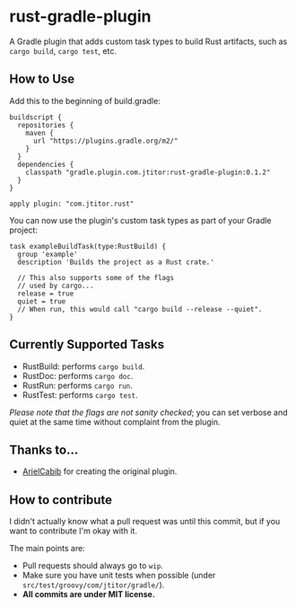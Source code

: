 # rust-gradle-plugin
A Gradle plugin that adds custom task types to build Rust artifacts, such as `cargo build`, `cargo test`, etc.

## How to Use
Add this to the beginning of build.gradle:
```Gradle
buildscript {
  repositories {
    maven {
      url "https://plugins.gradle.org/m2/"
    }
  }
  dependencies {
    classpath "gradle.plugin.com.jtitor:rust-gradle-plugin:0.1.2"
  }
}

apply plugin: "com.jtitor.rust"
```

You can now use the plugin's custom task types as part of your Gradle project:
```Gradle
task exampleBuildTask(type:RustBuild) {
  group 'example'
  description 'Builds the project as a Rust crate.'

  // This also supports some of the flags
  // used by cargo...
  release = true
  quiet = true
  // When run, this would call "cargo build --release --quiet".
}
```

## Currently Supported Tasks
* RustBuild: performs `cargo build`.
* RustDoc: performs `cargo doc`.
* RustRun: performs `cargo run`.
* RustTest: performs `cargo test`.

*Please note that the flags are not sanity checked*; you can set verbose and quiet at the same time without complaint from the plugin.

## Thanks to...

* [ArielCabib](https://github.com/ArielCabib) for creating the original plugin.

## How to contribute
I didn't actually know what a pull request was until this commit, but if you want to contribute I'm okay with it.

The main points are:
* Pull requests should always go to `wip`.
* Make sure you have unit tests when possible (under `src/test/groovy/com/jtitor/gradle/`).
* **All commits are under MIT license.**